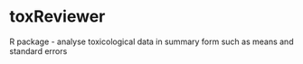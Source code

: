 # toxReviewer
R package - analyse toxicological data in summary form such as means and standard errors
